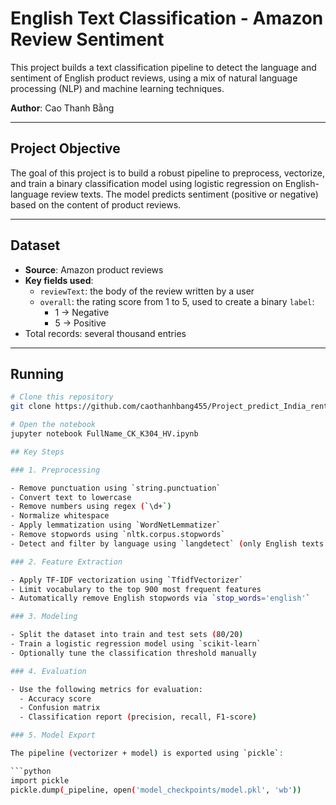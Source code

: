 # English Text Classification - Amazon Review Sentiment

This project builds a text classification pipeline to detect the language and sentiment of English product reviews, using a mix of natural language processing (NLP) and machine learning techniques.

**Author**: Cao Thanh Bằng  

---

## Project Objective

The goal of this project is to build a robust pipeline to preprocess, vectorize, and train a binary classification model using logistic regression on English-language review texts. The model predicts sentiment (positive or negative) based on the content of product reviews.

---

## Dataset

- **Source**: Amazon product reviews
- **Key fields used**:
  - `reviewText`: the body of the review written by a user
  - `overall`: the rating score from 1 to 5, used to create a binary `label`:
    - 1 → Negative
    - 5 → Positive
- Total records: several thousand entries

---
## Running

```bash
# Clone this repository
git clone https://github.com/caothanhbang455/Project_predict_India_rental_house.git

# Open the notebook
jupyter notebook FullName_CK_K304_HV.ipynb

## Key Steps

### 1. Preprocessing

- Remove punctuation using `string.punctuation`
- Convert text to lowercase
- Remove numbers using regex (`\d+`)
- Normalize whitespace
- Apply lemmatization using `WordNetLemmatizer`
- Remove stopwords using `nltk.corpus.stopwords`
- Detect and filter by language using `langdetect` (only English texts are retained)

### 2. Feature Extraction

- Apply TF-IDF vectorization using `TfidfVectorizer`
- Limit vocabulary to the top 900 most frequent features
- Automatically remove English stopwords via `stop_words='english'`

### 3. Modeling

- Split the dataset into train and test sets (80/20)
- Train a logistic regression model using `scikit-learn`
- Optionally tune the classification threshold manually

### 4. Evaluation

- Use the following metrics for evaluation:
  - Accuracy score
  - Confusion matrix
  - Classification report (precision, recall, F1-score)

### 5. Model Export

The pipeline (vectorizer + model) is exported using `pickle`:

```python
import pickle
pickle.dump(_pipeline, open('model_checkpoints/model.pkl', 'wb'))



